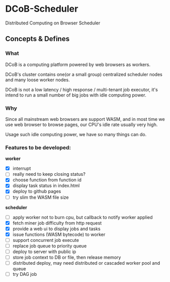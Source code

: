 # DCoB-Scheduler
Distributed Computing on Browser Scheduler

## Concepts & Defines
### What
DCoB is a computing platform powered by web browsers as workers.

DCoB's cluster contains one(or a small group) centralized scheduler nodes and many loose worker nodes.

DCoB is not a low latency / high response / multi-tenant job executor, it's intend to run a small number of big jobs with idle computing power. 

### Why
Since all mainstream web browsers are support WASM, and in most time we use web browser to browse pages, our CPU's idle rate usually very high.

Usage such idle computing power, we have so many things can do.

### Features to be developed:
**worker**
- [x] interrupt
- [ ] really need to keep closing status?
- [x] choose function from function id
- [x] display task status in index.html
- [x] deploy to github pages
- [ ] try slim the WASM file size

**scheduler**
- [ ] apply worker not to burn cpu, but callback to notify worker applied
- [x] fetch miner job difficulty from http request
- [x] provide a web ui to display jobs and tasks
- [x] issue functions (WASM bytecode) to worker
- [ ] support concurrent job execute
- [ ] replace job queue to priority queue
- [ ] deploy to server with public ip
- [ ] store job context to DB or file, then release memory
- [ ] distributed deploy, may need distributed or cascaded worker pool and queue
- [ ] try DAG job